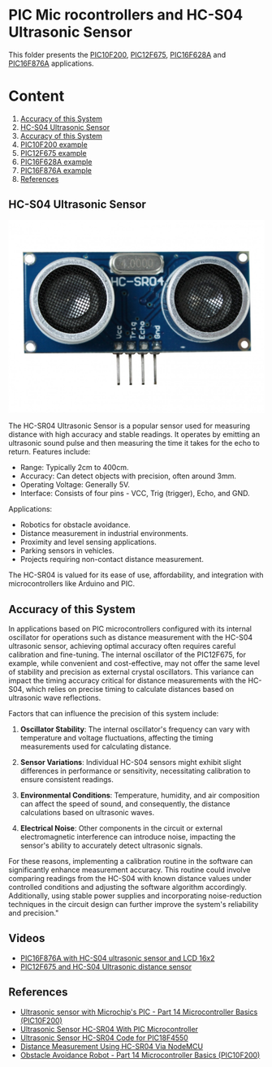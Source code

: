 # PIC Mic rocontrollers and HC-S04 Ultrasonic Sensor

This folder presents the [PIC10F200](./PIC10F200/), [PIC12F675](./PIC12F675/), [PIC16F628A](./PIC16F628A/) and [PIC16F876A](./PIC16F876A/) applications.


# Content

1. [Accuracy of this System](#accuracy-of-this-system) 
2. [HC-S04 Ultrasonic Sensor](#hc-s04-ultrasonic-sensor)
3. [Accuracy of this System](#accuracy-of-this-system)
4. [PIC10F200 example](./PIC10F200/)
5. [PIC12F675 example](./PIC12F675/)
6. [PIC16F628A example](./PIC16F628A/)
7. [PIC16F876A example](./PIC16F876A/)
8. [References](#references)


## HC-S04 Ultrasonic Sensor

![HC-S04 Ultrasonic Sensor](../../images/HC_S04_SENSOR.jpg)

The HC-SR04 Ultrasonic Sensor is a popular sensor used for measuring distance with high accuracy and stable readings. It operates by emitting an ultrasonic sound pulse and then measuring the time it takes for the echo to return. Features include:

- Range: Typically 2cm to 400cm.
- Accuracy: Can detect objects with precision, often around 3mm.
- Operating Voltage: Generally 5V.
- Interface: Consists of four pins - VCC, Trig (trigger), Echo, and GND.

Applications:
- Robotics for obstacle avoidance.
- Distance measurement in industrial environments.
- Proximity and level sensing applications.
- Parking sensors in vehicles.
- Projects requiring non-contact distance measurement.

The HC-SR04 is valued for its ease of use, affordability, and integration with microcontrollers like Arduino and PIC.


## Accuracy of this System

In applications based on PIC microcontrollers configured with its internal oscillator for operations such as distance measurement with the HC-S04 ultrasonic sensor, achieving optimal accuracy often requires careful calibration and fine-tuning. The internal oscillator of the PIC12F675, for example, while convenient and cost-effective, may not offer the same level of stability and precision as external crystal oscillators. This variance can impact the timing accuracy critical for distance measurements with the HC-S04, which relies on precise timing to calculate distances based on ultrasonic wave reflections.

Factors that can influence the precision of this system include:

1. **Oscillator Stability**: The internal oscillator's frequency can vary with temperature and voltage fluctuations, affecting the timing measurements used for calculating distance.

2. **Sensor Variations**: Individual HC-S04 sensors might exhibit slight differences in performance or sensitivity, necessitating calibration to ensure consistent readings.

3. **Environmental Conditions**: Temperature, humidity, and air composition can affect the speed of sound, and consequently, the distance calculations based on ultrasonic waves.

4. **Electrical Noise**: Other components in the circuit or external electromagnetic interference can introduce noise, impacting the sensor's ability to accurately detect ultrasonic signals.

For these reasons, implementing a calibration routine in the software can significantly enhance measurement accuracy. This routine could involve comparing readings from the HC-S04 with known distance values under controlled conditions and adjusting the software algorithm accordingly. Additionally, using stable power supplies and incorporating noise-reduction techniques in the circuit design can further improve the system's reliability and precision."


## Videos

* [PIC16F876A with HC-S04 ultrasonic sensor and LCD 16x2](https://youtu.be/hNJfMpDH9Ns?si=e2Ak38YreOJkt6tY) 
* [PIC12F675 and HC-S04 Ultrasonic distance sensor](https://youtu.be/CYpL-8CyOFI?si=5nn-gpDaTmxXuX8u)


## References

* [Ultrasonic sensor with Microchip's PIC - Part 14 Microcontroller Basics (PIC10F200)](https://youtu.be/_k5f_zpP2lg?si=B3KbHLU_tqzUIZ7E)
* [Ultrasonic Sensor HC-SR04 With PIC Microcontroller](https://www.trionprojects.org/2020/03/ultrasonic-sensor-hc-sr04-with-pic.html)
* [Ultrasonic Sensor HC-SR04 Code for PIC18F4550](https://www.electronicwings.com/pic/ultrasonic-module-hc-sr04-interfacing-with-pic18f4550)
* [Distance Measurement Using HC-SR04 Via NodeMCU](https://www.instructables.com/Distance-Measurement-Using-HC-SR04-Via-NodeMCU/)
* [Obstacle Avoidance Robot - Part 14 Microcontroller Basics (PIC10F200)](https://www.circuitbread.com/tutorials/obstacle-avoidance-robot-part-14-microcontroller-basics-pic10f200)
